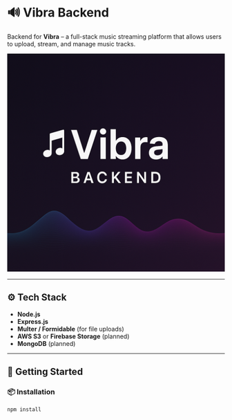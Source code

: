 # 🔊 Vibra Backend

Backend for **Vibra** – a full-stack music streaming platform that allows users to upload, stream, and manage music tracks.

![Vibra Logo](./vibra.png)

---

## ⚙️ Tech Stack
- **Node.js**
- **Express.js**
- **Multer / Formidable** (for file uploads)
- **AWS S3** or **Firebase Storage** (planned)
- **MongoDB** (planned)

---

## 🚀 Getting Started

### 📦 Installation
```bash
npm install



